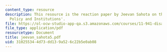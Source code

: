 ```yaml
---
content_type: resource
description: This resource is the reaction paper by Jeevan Sahota on the topic 'Disaster
  Policy and Institutions'.
file: https://ol-ocw-studio-app-qa.s3.amazonaws.com/courses/11-941-disaster-vulnerability-and-resilience-spring-2005/310255344d73dd139a526c22b5e0ab08_jeevan_sahota5.pdf
file_type: application/pdf
resourcetype: Document
title: jeevan_sahota5.pdf
uid: 31025534-4d73-dd13-9a52-6c22b5e0ab08
---
```

